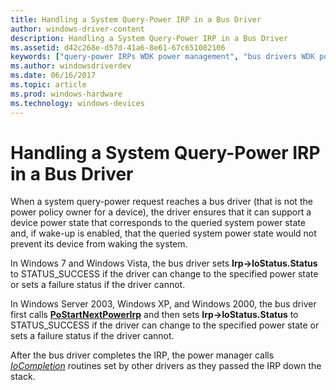 ```yaml
---
title: Handling a System Query-Power IRP in a Bus Driver
author: windows-driver-content
description: Handling a System Query-Power IRP in a Bus Driver
ms.assetid: d42c268e-d57d-41a6-8e61-67c651082106
keywords: ["query-power IRPs WDK power management", "bus drivers WDK power management"]
ms.author: windowsdriverdev
ms.date: 06/16/2017
ms.topic: article
ms.prod: windows-hardware
ms.technology: windows-devices
---
```


# Handling a System Query-Power IRP in a Bus Driver





When a system query-power request reaches a bus driver (that is not the power policy owner for a device), the driver ensures that it can support a device power state that corresponds to the queried system power state and, if wake-up is enabled, that the queried system power state would not prevent its device from waking the system.

In Windows 7 and Windows Vista, the bus driver sets **Irp-&gt;IoStatus.Status** to STATUS\_SUCCESS if the driver can change to the specified power state or sets a failure status if the driver cannot.

In Windows Server 2003, Windows XP, and Windows 2000, the bus driver first calls [**PoStartNextPowerIrp**](https://msdn.microsoft.com/library/windows/hardware/ff559776) and then sets **Irp-&gt;IoStatus.Status** to STATUS\_SUCCESS if the driver can change to the specified power state or sets a failure status if the driver cannot.

After the bus driver completes the IRP, the power manager calls [*IoCompletion*](https://msdn.microsoft.com/library/windows/hardware/ff548354) routines set by other drivers as they passed the IRP down the stack.

 

 




